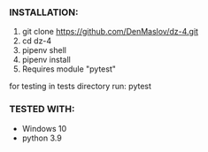 ### INSTALLATION:
1. git clone https://github.com/DenMaslov/dz-4.git
2. cd dz-4
3. pipenv shell
4. pipenv install
7. Requires module "pytest"

for testing in tests directory run:  pytest

### TESTED WITH:
* Windows 10
* python 3.9
